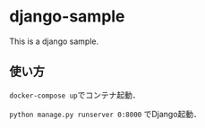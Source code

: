 # django-sample
This is a django sample.

## 使い方
`docker-compose up`でコンテナ起動．

`python manage.py runserver 0:8000` でDjango起動．
